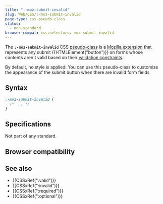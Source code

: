 ```yaml
---
title: ":-moz-submit-invalid"
slug: Web/CSS/:-moz-submit-invalid
page-type: css-pseudo-class
status:
  - non-standard
browser-compat: css.selectors.-moz-submit-invalid
---
```




The **`:-moz-submit-invalid`** CSS [pseudo-class](/Web/CSS/Pseudo-classes) is a [Mozilla extension](/Web/CSS/Mozilla_Extensions) that represents any submit {{HTMLElement("button")}} on forms whose contents aren't valid based on their [validation constraints](/Web/HTML/Constraint_validation).

By default, no style is applied. You can use this pseudo-class to customize the appearance of the submit button when there are invalid form fields.

## Syntax

```css
:-moz-submit-invalid {
  /* ... */
}
```

## Specifications

Not part of any standard.

## Browser compatibility



## See also

- {{CSSxRef(":valid")}}
- {{CSSxRef(":invalid")}}
- {{CSSxRef(":required")}}
- {{CSSxRef(":optional")}}
